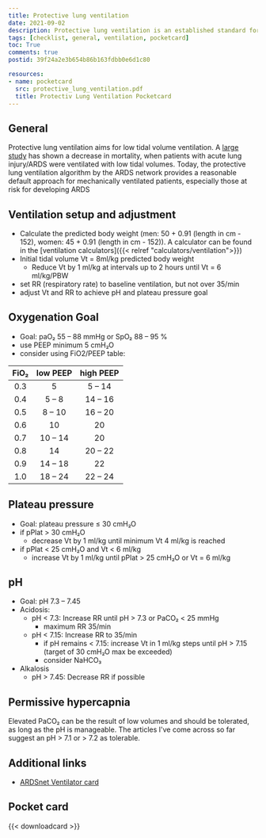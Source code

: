 ```yaml
---
title: Protective lung ventilation
date: 2021-09-02
description: Protective lung ventilation is an established standard for ventilated patients. This checklist outlines settings and management.
tags: [checklist, general, ventilation, pocketcard]
toc: True
comments: true
postid: 39f24a2e3b654b86b163fdbb0e6d1c80

resources:
- name: pocketcard
  src: protective_lung_ventilation.pdf
  title: Protectiv Lung Ventilation Pocketcard
---
```


## General

Protective lung ventilation aims for low tidal volume ventilation. A [large study](https://www.nejm.org/doi/full/10.1056/NEJM200005043421801) has shown a decrease in mortality, when patients with acute lung injury/ARDS were ventilated with low tidal volumes. Today, the protective lung ventilation algorithm by the ARDS network provides a reasonable default approach for mechanically ventilated patients, especially those at risk for developing ARDS

## Ventilation setup and adjustment

- Calculate the predicted body weight (men: 50 + 0.91 (length in cm - 152), women: 45 + 0.91 (length in cm - 152)). A calculator can be found in the [ventilation calculators]({{< relref "calculators/ventilation">}})
- Initial tidal volume Vt = 8ml/kg predicted body weight
  - Reduce Vt by 1 ml/kg at intervals up to 2 hours until Vt = 6 ml/kg/PBW
- set RR (respiratory rate) to baseline ventilation, but not over 35/min
- adjust Vt and RR to achieve pH and plateau pressure goal

## Oxygenation Goal

- Goal: paO₂ 55 – 88 mmHg or SpO₂ 88 – 95 %
- use PEEP minimum 5 cmH₂O
- consider using FiO2/PEEP table:

| FiO₂ | low PEEP | high PEEP |
| :--: | :------: | :-------: |
| 0.3  |    5     |  5 – 14   |
| 0.4  |  5 – 8   |  14 – 16  |
| 0.5  |  8 – 10  |  16 – 20  |
| 0.6  |    10    |    20     |
| 0.7  | 10 – 14  |    20     |
| 0.8  |    14    |  20 – 22  |
| 0.9  | 14 – 18  |    22     |
| 1.0  | 18 – 24  |  22 – 24  |

## Plateau pressure

- Goal: plateau pressure ≤ 30 cmH₂O
- if pPlat > 30 cmH₂O
  - decrease Vt by 1 ml/kg until minimum Vt 4 ml/kg is reached
- if pPlat < 25 cmH₂O and Vt < 6 ml/kg
  - increase Vt by 1 ml/kg until pPlat > 25 cmH₂O or Vt = 6 ml/kg

## pH

- Goal: pH 7.3 – 7.45
- Acidosis:
  - pH < 7.3: Increase RR until pH > 7.3 or PaCO₂ < 25 mmHg
    - maximum RR 35/min
  - pH < 7.15: Increase RR to 35/min
    - if pH remains < 7.15: increase Vt in 1 ml/kg steps until pH > 7.15 (target of 30 cmH₂O max be exceeded)
    - consider NaHCO₃
- Alkalosis
  - pH > 7.45: Decrease RR if possible

## Permissive hypercapnia

Elevated PaCO₂ can be the result of low volumes and should be tolerated, as long as the pH is manageable. The articles I've come across so far suggest an pH > 7.1 or > 7.2 as tolerable.

## Additional links

- [ARDSnet Ventilator card](http://www.ardsnet.org/files/ventilator_protocol_2008-07.pdf)

## Pocket card

{{< downloadcard >}}